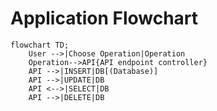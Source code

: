 # Application Flowchart

```mermaid
flowchart TD;
    User -->|Choose Operation|Operation
    Operation-->API{API endpoint controller}
    API -->|INSERT|DB[(Database)]
    API -->|UPDATE|DB
    API <-->|SELECT|DB
    API -->|DELETE|DB
```